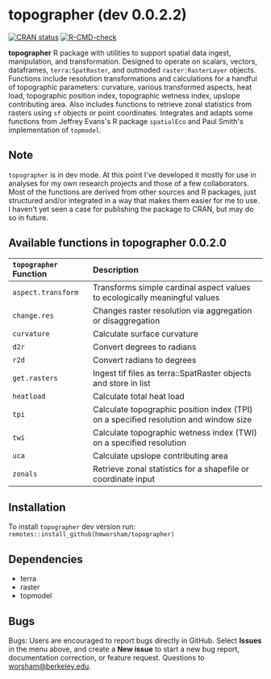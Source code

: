 # topographer (dev 0.0.2.2)
<!-- badges: start -->
[![CRAN status](http://www.r-pkg.org/badges/version/topographer)](https://cran.r-project.org/package=topographer)
[![R-CMD-check](https://github.com/hmworsham/topographer/actions/workflows/R-CMD-check.yaml/badge.svg)](https://github.com/hmworsham/topographer/actions/workflows/R-CMD-check.yaml)

<!-- badges: end -->
**topographer** R package with utilities to support spatial data ingest, manipulation, and transformation.
	Designed to operate on scalars, vectors, dataframes, `terra:SpatRaster`, and outmoded `raster:RasterLayer` objects.
	Functions include resolution transformations and calculations for a handful of topographic parameters: curvature,
	various transformed aspects, heat load, topographic position index, topographic wetness index, upslope 
	contributing area. Also includes functions to retrieve zonal statistics from rasters using `sf` objects or 
	point coordinates. Integrates and adapts some functions from Jeffrey Evans's R package `spatialEco` and Paul Smith's implementation of `topmodel`.

## Note
`topographer` is in dev mode. At this point I've developed it mostly for use in analyses for my own research projects and those of a few collaborators. Most of the functions are derived from other sources and R packages, just structured and/or integrated in a way that makes them easier for me to use. I haven't yet seen a case for publishing the package to CRAN, but may do so in future. 

## Available functions in topographer 0.0.2.0

| `topographer` Function       | Description                                                                             |
|:-----------------------------|:----------------------------------------------------------------------------------------|
| `aspect.transform`           | Transforms simple cardinal aspect values to ecologically meaningful values  |
| `change.res`                 | Changes raster resolution via aggregation or disaggregation  |
| `curvature`                  | Calculate surface curvature |
| `d2r`                        | Convert degrees to radians  |
| `r2d`                        | Convert radians to degrees  |
| `get.rasters`                | Ingest tif files as terra::SpatRaster objects and store in list  |
| `heatload`                   | Calculate total heat load  | 
| `tpi`                        | Calculate topographic position index (TPI) on a specified resolution and window size  |
| `twi`                        | Calculate topographic wetness index (TWI) on a specified resolution  | 
| `uca`                        | Calculate upslope contributing area  | 
| `zonals`                     | Retrieve zonal statistics for a shapefile or coordinate input  | 


## Installation
To install `topographer` dev version run:
`remotes::install_github(hmworsham/topographer)`

## Dependencies
- terra
- raster
- topmodel

## Bugs
Bugs: Users are encouraged to report bugs directly in GitHub. Select **Issues** in the menu above, and create a **New issue** to start a new bug report, documentation correction, or feature request. Questions to worsham@berkeley.edu.
